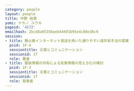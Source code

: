 ```yaml
---
category: people
layout: people
title: 中野 裕貴
yomi: ナカノ ユウキ
pageid: '4172'
emailhash: 2bcd8a05358aeb44491b95e4c88e38c9
session:
- title: 静止画インターネット放送を用いた通りやすい道共有手法の提案
  psid: 1F-4
  sessiontitle: 災害とコミュニケーション
  sessionid: 1f
  role: 著者
- title: 服装情報の共有による気象情報の見える化の検討
  psid: 1F-3
  sessiontitle: 災害とコミュニケーション
  sessionid: 1f
  role: 発表者
---
```


